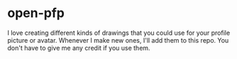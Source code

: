 # open-pfp
 I love creating different kinds of drawings that you could use for your profile picture or avatar. Whenever I make new ones, I'll add them to this repo. You don't have to give me any credit if you use them.
